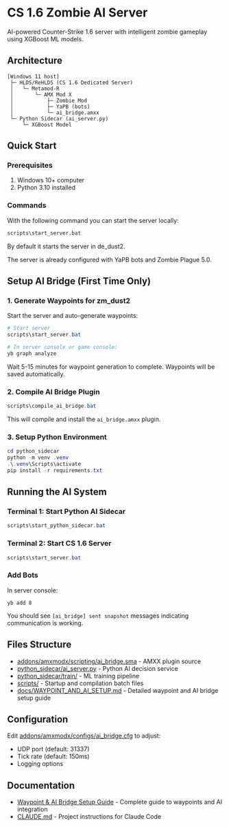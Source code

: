 # CS 1.6 Zombie AI Server

AI-powered Counter-Strike 1.6 server with intelligent zombie gameplay using XGBoost ML models.

## Architecture

```
[Windows 11 host]
 ├─ HLDS/ReHLDS (CS 1.6 Dedicated Server)
 │   └─ Metamod-R
 │       └─ AMX Mod X
 │           ├─ Zombie Mod
 │           ├─ YaPB (bots)
 │           └─ ai_bridge.amxx
 └─ Python Sidecar (ai_server.py)
     └─ XGBoost Model
```

## Quick Start

### Prerequisites
1. Windows 10+ computer
2. Python 3.10 installed

### Commands

With the following command you can start the server locally:
```bash
scripts\start_server.bat
```

By default it starts the server in de_dust2.

The server is already configured with YaPB bots and Zombie Plague 5.0.

## Setup AI Bridge (First Time Only)

### 1. Generate Waypoints for zm_dust2

Start the server and auto-generate waypoints:

```powershell
# Start server
scripts\start_server.bat

# In server console or game console:
yb graph analyze
```

Wait 5-15 minutes for waypoint generation to complete. Waypoints will be saved automatically.

### 2. Compile AI Bridge Plugin

```powershell
scripts\compile_ai_bridge.bat
```

This will compile and install the `ai_bridge.amxx` plugin.

### 3. Setup Python Environment

```powershell
cd python_sidecar
python -m venv .venv
.\.venv\Scripts\activate
pip install -r requirements.txt
```

## Running the AI System

### Terminal 1: Start Python AI Sidecar
```powershell
scripts\start_python_sidecar.bat
```

### Terminal 2: Start CS 1.6 Server
```powershell
scripts\start_server.bat
```

### Add Bots
In server console:
```
yb add 8
```

You should see `[ai_bridge] sent snapshot` messages indicating communication is working.

## Files Structure
- [addons/amxmodx/scripting/ai_bridge.sma](addons/amxmodx/scripting/ai_bridge.sma) - AMXX plugin source
- [python_sidecar/ai_server.py](python_sidecar/ai_server.py) - Python AI decision service
- [python_sidecar/train/](python_sidecar/train/) - ML training pipeline
- [scripts/](scripts/) - Startup and compilation batch files
- [docs/WAYPOINT_AND_AI_SETUP.md](docs/WAYPOINT_AND_AI_SETUP.md) - Detailed waypoint and AI bridge setup guide

## Configuration
Edit [addons/amxmodx/configs/ai_bridge.cfg](addons/amxmodx/configs/ai_bridge.cfg) to adjust:
- UDP port (default: 31337)
- Tick rate (default: 150ms)
- Logging options

## Documentation
- [Waypoint & AI Bridge Setup Guide](docs/WAYPOINT_AND_AI_SETUP.md) - Complete guide to waypoints and AI integration
- [CLAUDE.md](CLAUDE.md) - Project instructions for Claude Code